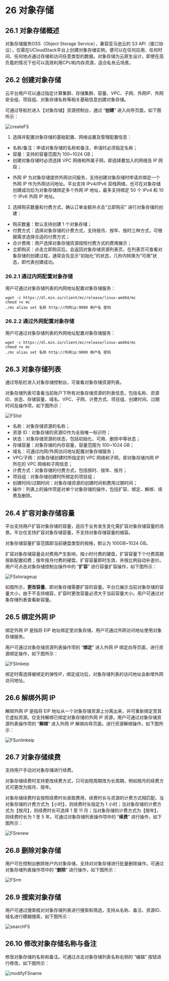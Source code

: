 # 26 对象存储

## 26.1 对象存储概述

对象存储服务OSS（Object Storage Service），兼容亚马逊云的 S3 API（接口协议），仅需在UCloudStack平台上创建对象存储实例，便可以在任何应用、任何时间、任何地点通过存储和访问任意类型的数据。对象存储为云原生设计，即使在高负载的情况下也可以高效利用CPU和内存资源，适合私有云场景。

## 26.2 创建对象存储

云平台用户可以通过指定计算集群、存储集群、容量、VPC、子网、外网IP、外网安全组、项目组、对象存储名称等相关基础信息创建对象存储。

可通过导航栏进入【对象存储】资源控制台，通过 “**创建**” 进入向导页面，如下图所示：

![createFS](../images/userguide/createoss.png)

1. 选择并配置对象存储的基础配置、网络设置及管理配置信息：

* 名称/备注：申请对象存储的名称和备注，申请时必须指定名称；
* 容量：支持的容量范围为 100~1024 GB；
* 创建对象存储时必须选择 VPC 网络和所属子网，即选择要加入的网络及 IP 网段；
- 外网 IP 为对象存储提供外网访问服务，支持创建对象存储时申请并绑定一个外网 IP 作为外网访问地址。平台支持 IPv4/IPv6  双栈网络，也可在对象存储创建成功后为对象存储绑定多个外网 IP 地址，最多支持绑定 50 个 IPv4 和 10 个 IPv6 外网 IP 地址。

2. 选择购买数量和付费方式，确认订单金额并点击“立即购买” 进行对象存储的创建：

- 购买数量：默认支持创建 1 个对象存储；
- 付费方式：选择对象存储的计费方式，支持按月、按年、按时三种方式，可根据需求选择合适的付费方式；
- 合计费用：用户选择对象存储资源按照付费方式的费用展示；
- 立即购买：点击立即购买后，会返回对象存储资源列表页，在列表页可查看对象存储的创建过程，通常会先显示“初始化”的状态，几秒内转换为“可用”状态，即代表创建成功。

### 26.2.1 通过内网配置对象存储

用户可通过对象存储列表的内网地址配置对象存储服务：

```
wget -c https://dl.min.io/client/mc/release/linux-amd64/mc
chmod +x mc
./mc alias set 名称 http://内网ip:9000 用户名 密码
```

### 26.2.2 通过外网配置对象存储

用户可通过对象存储列表的外网地址配置对象存储服务：

```
wget -c https://dl.min.io/client/mc/release/linux-amd64/mc
chmod +x mc
./mc alias set 名称 http://外网ip:9000 用户名 密码
```

## 26.3 对象存储列表

通过导航栏进入对象存储控制台，可查看对象存储资源列表。

对象存储列表可查看当前账户下所有对象存储资源的列表信息，包括名称、资源 ID、状态、存储容量、域名、VPC、子网、计费方式、项目组、创建时间、过期时间及操作项，如下图所示：

![FSlist](../images/userguide/osslist.png)

- 名称：对象存储资源的名称；
- 资源 ID：对象存储的资源ID作为全局唯一标识符；
- 状态：对象存储资源的状态，包括初始化、可用、删除中等状态；
- 存储容量：对象存储的内存容量，容量范围为 100~1024 GB；
- 域名：可通过内网/外网访问地址配置对象存储服务；
- VPC/子网：对象存储创建时所指定的 VPC 网络和子网，即对象存储内网 IP 所在的 VPC 网络和子网信息；
- 计费方式：对象存储的付费方式，包括按时、按年、按月；
- 项目组：对象存储创建时所绑定的项目组；
- 创建时间/过期时间：对象存储资源的创建时间和费用过期时间；
- 操作：列表上的操作项是对单个对象存储的操作，包括扩容、绑定、解绑、续费及删除。

## 26.4 扩容对象存储容量

平台支持用户扩容对象存储的容量，适应于业务发生变化需扩容对象存储容量的场景。平台仅支持扩容对象存储容量，不支持对象存储容量的缩容。

对象存储容量扩容范围即当前硬盘类型的规格，默认为 100GB~1024 GB。

扩容对象存储容量会对费用产生影响，按小时付费的硬盘，扩容容量下个付费周期按新配置扣费；按年按月付费的硬盘，扩容容量即时生效，并按比例自动补差价。用户可点击对象存储控制台操作中的 “**扩容**” 进行容量扩容操作，如下图所示：

![FSstorageup](../images/userguide/ossStorageup.png)

如图所示，**更改容量**，即对象存储需要扩容的容量。平台已展示当前对象存储的容量大小，由于不支持缩容，扩容时更改容量必须大于当前容量大小。用户可通过对象存储列表查看新容量。

## 26.5 绑定外网 IP

绑定外网 IP 是指将 EIP 地址绑定至对象存储，用户可通过外网访问地址使用对象存储服务。

用户可通过对象存储资源列表操作项的 “**绑定**” 进入外网 IP 绑定向导页面，进行资源绑定操作，如下图所示：

![FSlinkeip](../images/userguide/osslinkeip.png)

绑定时需选择被绑定的弹性IP，绑定成功后，对象存储列表的访问地址会新增外网访问地址。

## 26.6 解绑外网 IP

解绑外网 IP 是指将 EIP 地址从一个对象存储资源上分离出来，并可重新绑定至其它虚拟资源。仅支持解绑已绑定对象存储的外网 IP 资源，用户可通过对象存储资源列表操作项的 “**解绑**” 进入外网 IP 解绑向导页面，进行资源解绑操作，如下图所示：

![FSunlinkeip](../images/userguide/ossunlinkeip.png)

## 26.7 对象存储续费

支持用户手动对对象存储进行续费。

对象存储续费时支持更改续费方式，只可由短周期改为长周期，例如按月的续费方式可更改为按月、按年。

对象存储续费时会按照续费时长收取费用，续费时长与资源的计费方式相匹配，当对象存储的计费方式为【小时】，则续费时长指定为 1 小时；当对象存储的计费方式为【按月】，则续费时长可选择 1 至 11 月；当对象存储的计费方式为【按年】，则续费时长为 1 至 5 年。可通过对象存储列表操作项中的 “**续费**” 进行操作，如下图所示：

![FSrenew](../images/userguide/ossrenew.png)

## 26.8 删除对象存储

用户可在控制台删除账户内对象存储，支持对对象存储进行批量删除操作。可通过对象存储列表操作项中的 “**删除**” 进行操作，如下图所示：

![FSrm](../images/userguide/ossrm.png)

## 26.9 搜索对象存储

用户可通过搜索框对对象存储列表进行搜索和筛选，支持从名称、备注、资源ID、域名进行模糊搜索，如下图所示：

![searchFS](../images/userguide/searchoss.png)

## 26.10 修改对象存储名称与备注

修改对象存储的名称和备注。可通过点击对象存储列表名称右侧的 “编辑” 按钮进行修改，如下图所示：

![modifyFSname](../images/userguide/modifyossname.png)



